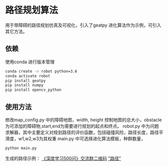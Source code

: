 # 路径规划算法

用于带障碍的路径规划仿真及可视化，引入了geatpy 进化算法作为示例，可引入其它方法。

## 依赖
使用conda 进行版本管理
```sh
conda create -n robot python=3.6
conda activate robot
pip install geatpy
pip install numpy
pip install opencv_python
```
## 使用方法

修改map_config.py 中的障碍地图，width, height 控制地图的总大小，obstacle 为可添加的障碍物,start,end为需要进行规划的起点和终点。
robot.py 中为问题求解器，其中主要定义对规划路径的评价函数，包括碰撞风险，路径长度，路径平滑度，w1,w2,w3为其权重
main.py 中可选择进化算法模板，种群数量，

``` python
python main.py
```

生成的路径示例：
[《深度学习500问》交流群二维码](/Trace.jpg)
["路径"](https://github.com/streamer-AP/robot-plan/blob/master/Trace.jpg)
